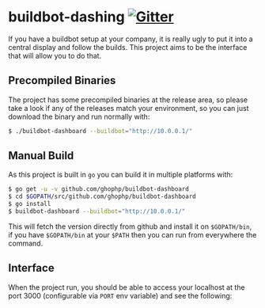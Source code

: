 # buildbot-dashing [![Gitter](https://badges.gitter.im/gitterHQ/gitter.svg)](https://gitter.im/ghophp/buildbot-dashboard)
If you have a buildbot setup at your company, it is really ugly to put it into a central display and follow the builds. This project aims to be the interface that will allow you to do that.

## Precompiled Binaries
The project has some precompiled binaries at the release area, so please take a look if any of the releases match your environment, so you can just download the binary and run normally with:
```sh
$ ./buildbot-dashboard --buildbot="http://10.0.0.1/"
```

## Manual Build
As this project is built in `go` you can build it in multiple platforms with:
```sh
$ go get -u -v github.com/ghophp/buildbot-dashboard
$ cd $GOPATH/src/github.com/ghophp/buildbot-dashboard
$ go install
$ buildbot-dashboard --buildbot="http://10.0.0.1/"
```
This will fetch the version directly from github and install it on `$GOPATH/bin`, if you have `$GOPATH/bin` at your `$PATH` then you can run from everywhere the command.

## Interface
When the project run, you should be able to access your localhost at the port 3000 (configurable via `PORT` env variable) and see the following:
